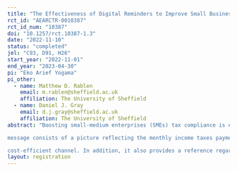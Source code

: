```yaml
---
title: "The Effectiveness of Digital Reminders to Improve Small Businesses’ Tax Compliance in Indonesia: A Randomised Controlled Trial"
rct_id: "AEARCTR-0010387"
rct_id_num: "10387"
doi: "10.1257/rct.10387-1.3"
date: "2022-11-10"
status: "completed"
jel: "C93, D91, H26"
start_year: "2022-11-01"
end_year: "2023-04-30"
pi: "Eko Arief Yogama"
pi_other:
  - name: Matthew D. Rablen
    email: m.rablen@sheffield.ac.uk
    affiliation: The University of Sheffield
  - name: Daniel J. Gray
    email: d.j.gray@sheffield.ac.uk
    affiliation: The University of Sheffield
abstract: "Boosting small-medium enterprises (SMEs) tax compliance is essential as SMEs contribute to a significant portion of GDP. SMEs are often characterised by low tax compliance due to low tax literacy. Reminders combined with deterrence messages will be used to induce timeliness in SMEs' monthly income tax payments. This study seeks to answer how the variations of timing and frequency affect a taxpayer's decision to pay or not their monthly income tax. Four message timing and frequency delivery variations will be tested, namely Early, Close, Combined, and Post. The message will be sent through a digital channel, WhatsApp, Indonesia's most popular messaging application. The design of the
message consists of a picture reflecting the monthly income taxes payment and filing deadlines and some text stating the financial and legal consequences of no or late payment and filing. A particular interest of our study is how long taxpayers continue to pay the tax after receiving the message. To analyse this, we employ an inverse survival approach. A survival function, in our context, represents tax non-compliance. The treatment effect, which indicates the differences between treatment groups, will be estimated using a Logit model. It is expected that the results of this study will serve as resourceful guidance for policymakers, primarily the tax authority, to increase tax compliance among SMEs in a
cost-efficient channel. In addition, it also provides a reference regarding the most effective timing of sending a message to taxpayers and how often the message should be delivered."
layout: registration
---
```


